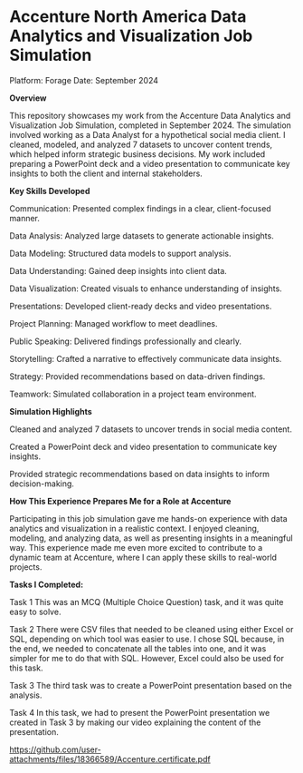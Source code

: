 # **Accenture North America Data Analytics and Visualization Job Simulation**
Platform: Forage
Date: September 2024

**Overview**

This repository showcases my work from the Accenture Data Analytics and Visualization Job Simulation, completed in September 2024. The simulation involved working as a Data Analyst for a hypothetical social media client. I cleaned, modeled, and analyzed 7 datasets to uncover content trends, which helped inform strategic business decisions. My work included preparing a PowerPoint deck and a video presentation to communicate key insights to both the client and internal stakeholders.

**Key Skills Developed**


Communication: Presented complex findings in a clear, client-focused manner.

Data Analysis: Analyzed large datasets to generate actionable insights.

Data Modeling: Structured data models to support analysis.

Data Understanding: Gained deep insights into client data.

Data Visualization: Created visuals to enhance understanding of insights.

Presentations: Developed client-ready decks and video presentations.

Project Planning: Managed workflow to meet deadlines.

Public Speaking: Delivered findings professionally and clearly.

Storytelling: Crafted a narrative to effectively communicate data insights.

Strategy: Provided recommendations based on data-driven findings.

Teamwork: Simulated collaboration in a project team environment.

**Simulation Highlights**

Cleaned and analyzed 7 datasets to uncover trends in social media content.

Created a PowerPoint deck and video presentation to communicate key insights.

Provided strategic recommendations based on data insights to inform decision-making.

**How This Experience Prepares Me for a Role at Accenture**

Participating in this job simulation gave me hands-on experience with data analytics and visualization in a realistic context. I enjoyed cleaning, modeling, and analyzing data, as well as presenting insights in a meaningful way. This experience made me even more excited to contribute to a dynamic team at Accenture, where I can apply these skills to real-world projects.

**Tasks I Completed:**

Task 1
This was an MCQ (Multiple Choice Question) task, and it was quite easy to solve.

Task 2
There were CSV files that needed to be cleaned using either Excel or SQL, depending on which tool was easier to use. I chose SQL because, in the end, we needed to concatenate all the tables into one, and it was simpler for me to do that with SQL. However, Excel could also be used for this task.



Task 3
The third task was to create a PowerPoint presentation based on the analysis.

Task 4
In this task, we had to present the PowerPoint presentation we created in Task 3 by making our video explaining the content of the presentation.





https://github.com/user-attachments/files/18366589/Accenture.certificate.pdf




